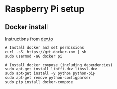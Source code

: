 # Raspberry Pi setup

## Docker install

Instructions from [dev.to](https://dev.to/rohansawant/installing-docker-and-docker-compose-on-the-raspberry-pi-in-5-simple-steps-3mgl)

```shell
# Install docker and set permissions
curl -sSL https://get.docker.com | sh
sudo usermod -aG docker pi

# Install docker compose (including dependencies)
sudo apt-get install libffi-dev libssl-dev
sudo apt-get install -y python python-pip
sudo apt-get remove python-configparser
sudo pip install docker-compose
```

